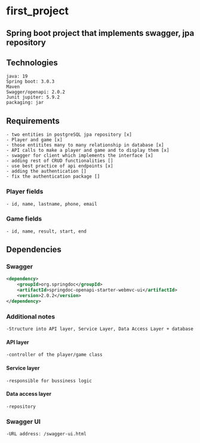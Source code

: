 # first_project


## Spring boot project that implements swagger, jpa repository

## Technologies

```
java: 19
Spring boot: 3.0.3
Maven
Swagger/openapi: 2.0.2
Junit jupiter: 5.9.2
packaging: jar
```
## Requirements 
	- two entities in postgreSQL jpa repository	[x]				
	- Player and game [x]											
	- those entitites many to many relationship in database [x]		
	- API calls to make a player and game and to display them [x]	
	- swagger for client which implements the interface [x]
	- adding rest of CRUD functionalities []
	- use best practice of api endpoints [x]
	- adding the authentication []
	- fix the authentication package []

### Player fields
	- id, name, lastname, phone, email

### Game fields
	- id, name, result, start, end


## Dependencies

### Swagger

```XML
<dependency>
	<groupId>org.springdoc</groupId>
	<artifactId>springdoc-openapi-starter-webmvc-ui</artifactId>
	<version>2.0.2</version>
</dependency>
```


### Additional notes
	-Structure into API layer, Service Layer, Data Access Layer + database

#### API layer
	-controller of the player/game class 


#### Service layer
	-responsible for bussiness logic

#### Data access layer
	-repository



### Swagger UI
	-URL address: /swagger-ui.html
